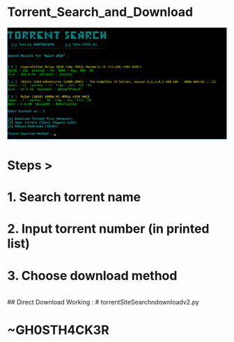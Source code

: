# Torrent_Search_and_Download


![screenshot](https://github.com/GH0STH4CKER/TorrentSearch-Download/blob/master/torrschndownss.png?raw=true)

# Steps >

# 1. Search torrent name 
# 2. Input torrent number (in printed list)
# 3. Choose download method
<br>
## Direct Download Working :
  # torrentSiteSearchndownloadv2.py
<br>

# ~GH0STH4CK3R
